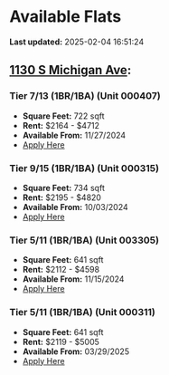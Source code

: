 # Available Flats

**Last updated:** 2025-02-04 16:51:24

## [1130 S Michigan Ave](https://1130smichigan.com/wp-json/floorplans/v1/available-units):
### Tier 7/13 (1BR/1BA) (Unit 000407)
- **Square Feet:** 722 sqft
- **Rent:** $2164 - $4712
- **Available From:** 11/27/2024
- [Apply Here](https://1130smichigan.securecafe.com/onlineleasing/eleven-thirty/oleapplication.aspx?stepname=RentalOptions&myOlePropertyId=638530&FloorPlanID=2321071&UnitID=11312667&header=1)

### Tier 9/15 (1BR/1BA) (Unit 000315)
- **Square Feet:** 734 sqft
- **Rent:** $2195 - $4820
- **Available From:** 10/03/2024
- [Apply Here](https://1130smichigan.securecafe.com/onlineleasing/eleven-thirty/oleapplication.aspx?stepname=RentalOptions&myOlePropertyId=638530&FloorPlanID=2321072&UnitID=11312749&header=1)

### Tier 5/11 (1BR/1BA) (Unit 003305)
- **Square Feet:** 641 sqft
- **Rent:** $2112 - $4598
- **Available From:** 11/15/2024
- [Apply Here](https://1130smichigan.securecafe.com/onlineleasing/eleven-thirty/oleapplication.aspx?stepname=RentalOptions&myOlePropertyId=638530&FloorPlanID=2321070&UnitID=11312581&header=1)

### Tier 5/11 (1BR/1BA) (Unit 000311)
- **Square Feet:** 641 sqft
- **Rent:** $2119 - $5005
- **Available From:** 03/29/2025
- [Apply Here](https://1130smichigan.securecafe.com/onlineleasing/eleven-thirty/oleapplication.aspx?stepname=RentalOptions&myOlePropertyId=638530&FloorPlanID=2321070&UnitID=11312586&header=1)

